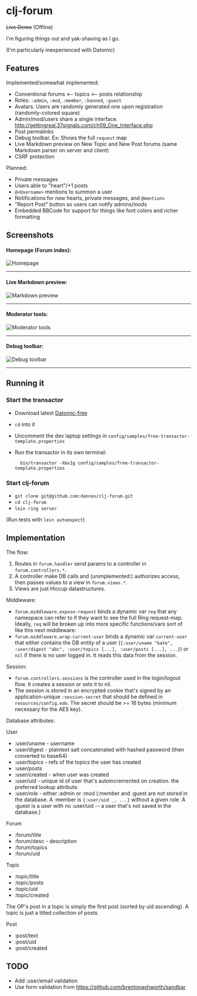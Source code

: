 # clj-forum

~~Live Demo~~ (Offline)

I'm figuring things out and yak-shaving as I go.

(I'm particularly inexperienced with Datomic)

## Features

Implemented/somewhat implemented:

- Conventional forums <-- topics <-- posts relationship
- Roles: `:admin`, `:mod`, `:member`, `:banned`, `:guest`
- Avatars. Users are randomly generated one upon registration (randomly-colored square)
- Admin/mod/users share a single interface. http://gettingreal.37signals.com/ch09_One_Interface.php
- Post permalinks
- Debug toolbar. Ex: Shows the full `request` map
- Live Markdown preview on New Topic and New Post forums (same Markdown parser on server and client)
- CSRF protection

Planned:

- Private messages
- Users able to "heart"/+1 posts
- `@<Username>` mentions to summon a user
- Notifications for new hearts, private messages, and `@mentions`
- "Report Post" button so users can notify admins/mods
- Embedded BBCode for support for things like font colors and richer formatting

## Screenshots

#### Homepage (Forum index):

![Homepage](http://i.imgur.com/s8Ezr7K.png)

----

#### Live Markdown preview:

![Markdown preview](http://i.imgur.com/jAHMN5A.png)

----

#### Moderator tools:

![Moderator tools](http://i.imgur.com/J9KPZXh.png)

----

#### Debug toolbar:

![Debug toolbar](http://i.imgur.com/dihATPA.png)

----

## Running it

### Start the transactor

- Download latest [Datomic-free](http://downloads.datomic.com/free.html)
- `cd` into it
- Uncomment the dev laptop settings in `config/samples/free-transactor-template.properties`
- Run the transactor in its own terminal:

        bin/transactor -Xmx1g config/samples/free-transactor-template.properties

### Start clj-forum

- `git clone git@github.com:danneu/clj-forum.git`
- `cd clj-forum`
- `lein ring server`

(Run tests with `lein autoexpect`)

## Implementation

The flow:

1. Routes in `forum.handler` send params to a controller in `forum.controllers.*`.
2. A controller make DB calls and (unimplemented:) authorizes access, then passes values to a view in `forum.views.*`.
3. Views are just Hiccup datastructures.

Middleware:

- `forum.middleware.expose-request` binds a dynamic var `req` that any namespace can refer to if they want to see the full Ring request-map. Ideally, `req` will be broken up into more specific functions/vars sort of like this next middleware:
- `forum.middleware.wrap-current-user` binds a dynamic var `current-user` that either contains the DB entity of a user (`{:user/uname "kate", :user/digest "abc", :user/topics [...], :user/posts [...], ...}`) or `nil` if there is no user logged in. It reads this data from the session.

Session:

- `forum.controllers.sessions` is the controller used in the login/logout flow. It creates a session or sets it to nil.
- The session is stored in an encrypted cookie that's signed by an application-unique `:session-secret` that should be defined in `resources/config.edn`. The secret should be >= 16 bytes (minimum necessary for the AES key).

Database attributes:

User

- :user/uname - username
- :user/digest - plaintext salt concatenated with hashed password (then converted to base64)
- :user/topics - refs of the topics the user has created
- :user/posts
- :user/created - when user was created
- :user/uid - unique id of user that's autoincremented on creation. the preferred lookup attribute.
- :user/role - either :admin or :mod (:member and :guest are not stored in the database. A :member is `{:user/uid _, ...}` without a given role. A :guest is a user with no :user/uid -- a user that's not saved in the database.)

Forum

- :forum/title
- :forum/desc - description
- :forum/topics
- :forum/uid

Topic

- :topic/title
- :topic/posts
- :topic/uid
- :topic/created

The OP's post in a topic is simply the first post (sorted by uid ascending). A topic is just a titled collection of posts.

Post

- :post/text
- :post/uid
- :post/created

## TODO

- Add :user/email validation
- Use form validation from https://github.com/brentonashworth/sandbar
